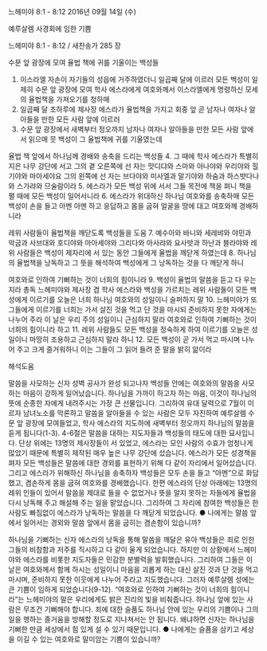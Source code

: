 느헤미야 8:1 - 8:12 
2016년 09월 14일 (수)

예루살렘 사경회에 임한 기쁨



느헤미야 8:1 - 8:12 / 새찬송가 285 장


수문 앞 광장에 모여 율법 책에 귀를 기울이는 백성들
1. 이스라엘 자손이 자기들의 성읍에 거주하였더니 일곱째 달에 이르러 모든 백성이 일제히 수문 앞 광장에 모여 학사 에스라에게 여호와께서 이스라엘에게 명령하신 모세의 율법책을 가져오기를 청하매 
2. 일곱째 달 초하루에 제사장 에스라가 율법책을 가지고 회중 앞 곧 남자나 여자나 알아들을 만한 모든 사람 앞에 이르러 
3. 수문 앞 광장에서 새벽부터 정오까지 남자나 여자나 알아들을 만한 모든 사람 앞에서 읽으매 뭇 백성이 그 율법책에 귀를 기울였는데 

율법 책 앞에서 하나님께 경배와 송축을 드리는 백성들
4. 그 때에 학사 에스라가 특별히 지은 나무 강단에 서고 그의 곁 오른쪽에 선 자는 맛디댜와 스마와 아나야와 우리야와 힐기야와 마아세야요 그의 왼쪽에 선 자는 브다야와 미사엘과 말기야와 하숨과 하스밧다나와 스가랴와 므술람이라 
5. 에스라가 모든 백성 위에 서서 그들 목전에 책을 펴니 책을 펼 때에 모든 백성이 일어서니라 
6. 에스라가 위대하신 하나님 여호와를 송축하매 모든 백성이 손을 들고 아멘 아멘 하고 응답하고 몸을 굽혀 얼굴을 땅에 대고 여호와께 경배하니라 

레위 사람들이 율법책을 깨닫도록 백성들을 도움
7. 예수아와 바니와 세레뱌와 야민과 악굽과 사브대와 호디야와 마아세야와 그리다와 아사랴와 요사밧과 하난과 블라야와 레위 사람들은 백성이 제자리에 서 있는 동안 그들에게 율법을 깨닫게 하였는데 
8. 하나님의 율법책을 낭독하고 그 뜻을 해석하여 백성에게 그 낭독하는 것을 다 깨닫게 하니 

여호와로 인하여 기뻐하는 것이 너희의 힘이니라
9. 백성이 율법의 말씀을 듣고 다 우는지라 총독 느헤미야와 제사장 겸 학사 에스라와 백성을 가르치는 레위 사람들이 모든 백성에게 이르기를 오늘은 너희 하나님 여호와의 성일이니 슬퍼하지 말
10. 느헤미야가 또 그들에게 이르기를 너희는 가서 살진 것을 먹고 단 것을 마시되 준비하지 못한 자에게는 나누어 주라 이 날은 우리 주의 성일이니 근심하지 말라 여호와로 인하여 기뻐하는 것이 너희의 힘이니라 하고 
11. 레위 사람들도 모든 백성을 정숙하게 하여 이르기를 오늘은 성일이니 마땅히 조용하고 근심하지 말라 하니 
12. 모든 백성이 곧 가서 먹고 마시며 나누어 주고 크게 즐거워하니 이는 그들이 그 읽어 들려 준 말을 밝히 앎이라

해석도움





말씀을 사모하는 신자
성벽 공사가 완성 되고나자 백성들 안에는 여호와의 말씀을 사모하는 마음이 강하게 일어났습니다. 하나님을 가까이 하고자 하는 마음, 이것이 하나님의 뜻에 순종한 자에게 내려주시는 가장 큰 선물입니다. 그리하여 유대 달력으로 7월이 이르자 남녀노소를 막론하고 말씀을 알아들을 수 있는 사람은 모두 자진하여 예루살렘 수문 앞 광장에 모여들었고, 학사 에스라의 지도하에 새벽부터 정오까지 하나님의 말씀을 듣게 됩니다(1-3). 4-6절은 말씀을 대하는 지도자들과 백성들의 태도에 대한 묘사입니다. 단상 위에는 13명의 제사장들이 서 있었고, 에스라는 모인 사람의 수효가 엄청나게 많았기 때문에 특별히 제작된 매우 높은 나무 강단에 섰습니다. 에스라가 모든 성경책을 펴자 모든 백성들은 말씀에 대한 경외를 표현하기 위해 다 같이 자리에서 일어섰습니다. 그리고 에스라가 위해하신 하나님을 송축하자 백성들은 모두 손을 들고 “아멘”으로 화답했고, 겸손하게 몸을 굽혀 여호와를 경배했습니다. 한편 에스라의 단상 아래에는 13명의 레위 인들이 있어서 말씀을 제대로 들을 수 없었거나 뜻을 알지 못하는 자들에게 율법을 다시 낭독해 주고 해설해 주는 일을 맡았습니다. 그리하여 그 자리에 참여한 백성들은 한사람도 빠짐없이 에스라가 낭독하는 말씀을 다 깨닫게 되었습니다.
● 나에게는 말씀 앞에서 일어서는 경외와 말씀 앞에서 몸을 굽히는 겸손함이 있습니까?

하나님을 기뻐하는 신자
에스라의 낭독을 통해 말씀을 깨달은 유아 백성들은 죄로 인한 그들의 비참함과 저주를 직시하고 다 같이 울게 되었습니다. 하지만 이 상황에서 느헤미야와 에스라를 비롯한 지도자들은 민감한 분별력을 발휘했습니다. 그리하여 그들은 이 날은 여호와께서 함께 하시는 성일이니 마음을 괴롭게 하는 대신 살진 것과 단 것을 먹고 마시며, 준비하지 못한 이웃에게 나누어 주라고 지도했습니다. 그러자 예루살렘 성에는 큰 기쁨이 임하게 되었습니다(9-12). “여호와로 인하여 기뻐하는 것이 너희의 힘이니라”는 느헤미야의 말은 우리에게도 밝은 진리의 빛을 비춰줍니다. 하나님 앞에 있는 사람은 무조건 기뻐해야 합니다. 죄에 대한 슬픔도 하나님 안에 있는 우리의 기쁨이나 그의 일을 행하는 즐거움을 방해할 정도로 지나쳐서는 안 됩니다. 왜냐하면 신자는 하나님을 기뻐한 만큼 세상에서 힘 있게 설 수 있기 때문입니다.
● 나에게는 슬픔을 삼키고 세상을 이길 수 있는 여호와로 말미암는 기쁨이 있습니까?